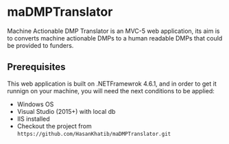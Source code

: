 # maDMPTranslator
Machine Actionable DMP Translator is an MVC-5 web application, its aim is to converts machine actionable DMPs to a human readable DMPs that could be provided to funders.

## Prerequisites
This web application is built on .NETFramewrok 4.6.1, and in order to get it runnign on your machine, you will need the next conditions to be applied:
- Windows OS
- Visual Studio (2015+) with local db
- IIS installed
- Checkout the project from `https://github.com/HasanKhatib/maDMPTranslator.git`
